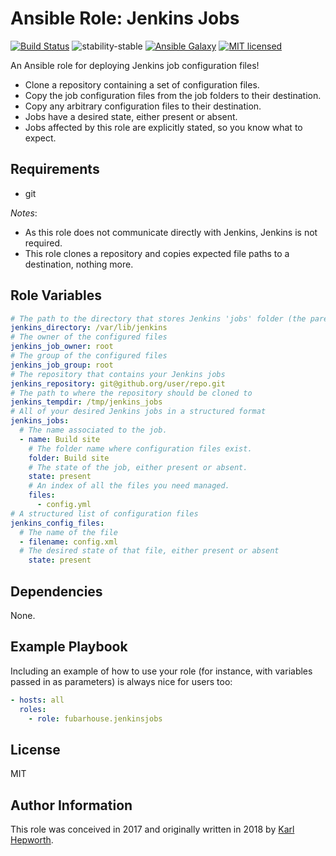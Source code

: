 Ansible Role: Jenkins Jobs
=========

[![Build Status](https://travis-ci.org/fubarhouse/ansible-role-jenkins-jobs.svg?branch=master)](https://travis-ci.org/fubarhouse/ansible-role-jenkins-jobs)
![stability-stable](https://img.shields.io/badge/stability-stable-green.svg)
[![Ansible Galaxy](https://img.shields.io/ansible/role/23791.svg)](https://galaxy.ansible.com/fubarhouse/jenkins-jobs)
[![MIT licensed](https://img.shields.io/badge/license-MIT-blue.svg)](https://raw.githubusercontent.com/fubarhouse/ansible-role-jenkinsjobs/master/LICENSE)

An Ansible role for deploying Jenkins job configuration files!

* Clone a repository containing a set of configuration files.
* Copy the job configuration files from the job folders to their destination.
* Copy any arbitrary configuration files to their destination.
* Jobs have a desired state, either present or absent.
* Jobs affected by this role are explicitly stated, so you know what to expect.

Requirements
------------

* git

*Notes*:

* As this role does not communicate directly with Jenkins, Jenkins is not required.
* This role clones a repository and copies expected file paths to a destination, nothing more.

Role Variables
--------------

```yaml
# The path to the directory that stores Jenkins 'jobs' folder (the parent of the jobs folder).
jenkins_directory: /var/lib/jenkins
# The owner of the configured files
jenkins_job_owner: root
# The group of the configured files
jenkins_job_group: root
# The repository that contains your Jenkins jobs
jenkins_repository: git@github.org/user/repo.git
# The path to where the repository should be cloned to
jenkins_tempdir: /tmp/jenkins_jobs
# All of your desired Jenkins jobs in a structured format
jenkins_jobs:
  # The name associated to the job.
  - name: Build site
    # The folder name where configuration files exist.
    folder: Build site
    # The state of the job, either present or absent.
    state: present
    # An index of all the files you need managed.
    files:
      - config.yml
# A structured list of configuration files
jenkins_config_files:
  # The name of the file
  - filename: config.xml
  # The desired state of that file, either present or absent
    state: present
```

Dependencies
------------

None.

Example Playbook
----------------

Including an example of how to use your role (for instance, with variables passed in as parameters) is always nice for users too:

```yaml
- hosts: all
  roles:
    - role: fubarhouse.jenkinsjobs
```

License
-------

MIT

Author Information
------------------

This role was conceived in 2017 and originally written in 2018 by [Karl Hepworth](https://twitter.com/fubarhouse).
